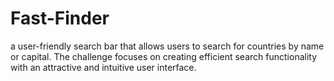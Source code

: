 # Fast-Finder
a user-friendly search bar that allows users to search for countries by name or capital. The challenge focuses on creating efficient search functionality with an attractive and intuitive user interface.
